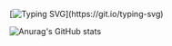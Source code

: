 [![Typing SVG](https://readme-typing-svg.herokuapp.com?font=&color=031462&size=24&lines=Hi...Evrey+one..I+am+Bihash..)](https://git.io/typing-svg)


![Anurag's GitHub stats](https://github-readme-stats.vercel.app/api?username=Bihash07&show_icons=true&theme=radical)

